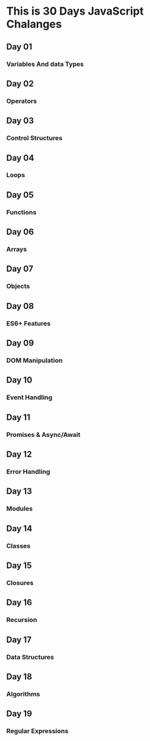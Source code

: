 # This is 30 Days JavaScript Chalanges
## Day 01 
### Variables And data Types

## Day 02
### Operators

## Day 03
### Control Structures

## Day 04
### Loops

## Day 05
### Functions

## Day 06
### Arrays

## Day 07
### Objects

## Day 08
### ES6+ Features

## Day 09
### DOM Manipulation

## Day 10
### Event Handling

## Day 11
### Promises & Async/Await

## Day 12
### Error Handling

## Day 13
### Modules

## Day 14
### Classes

## Day 15
### Closures

## Day 16
### Recursion

## Day 17
### Data Structures

## Day 18
### Algorithms

## Day 19
### Regular Expressions